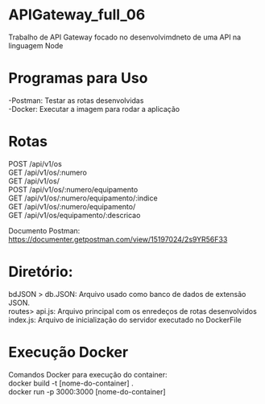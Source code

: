 # APIGateway_full_06
Trabalho de API Gateway focado no desenvolvimdneto de uma API na linguagem Node


# Programas para Uso
-Postman: Testar as rotas desenvolvidas<br/>
-Docker: Executar a imagem para rodar a aplicação<br/>

# Rotas
POST /api/v1/os<br/>
GET /api/v1/os/:numero<br/>
GET /api/v1/os/<br/>
POST /api/v1/os/:numero/equipamento<br/>
GET /api/v1/os/:numero/equipamento/:indice<br/>
GET /api/v1/os/:numero/equipamento/<br/>
GET /api/v1/os/equipamento/:descricao<br/>

Documento Postman: https://documenter.getpostman.com/view/15197024/2s9YR56F33<br/>

# Diretório:
bdJSON > db.JSON: Arquivo usado como banco de dados de extensão JSON.<br/>
routes> api.js: Arquivo principal com os enredeços de rotas desenvolvidos<br/>
index.js: Arquivo de inicialização do servidor executado no DockerFile<br/>

# Execução Docker
Comandos Docker para execução do container:<br/>
docker build -t [nome-do-container] . <br/>
docker run -p 3000:3000 [nome-do-container]

